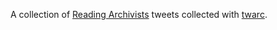 A collection of [Reading Archivists](https://readingarchivists.wordpress.com/)
tweets collected with [twarc](http://github.com/edsu/twarc).
